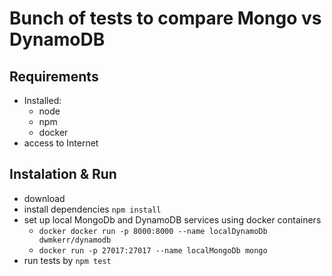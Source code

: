 # Bunch of tests to compare Mongo vs DynamoDB
## Requirements
- Installed:
    - node
    - npm
    - docker
- access to Internet



## Instalation & Run
- download
- install dependencies `npm install`
- set up local MongoDb and DynamoDB services using docker containers
    - `docker docker run -p 8000:8000 --name localDynamoDb dwmkerr/dynamodb`
    - `docker run -p 27017:27017 --name localMongoDb mongo`
- run tests by `npm test`



